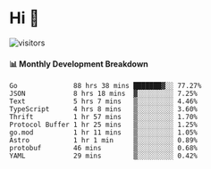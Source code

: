# Hi 👋
 
![visitors](https://visitor-badge.glitch.me/badge?page_id=sorcererxw.sorcererx)

#### 📊 Monthly Development Breakdown

<!--START_SECTION:waka-->
```text
Go              88 hrs 38 mins ███████▓░░ 77.27%
JSON            8 hrs 18 mins  ▓░░░░░░░░░ 7.25%
Text            5 hrs 7 mins   ▒░░░░░░░░░ 4.46%
TypeScript      4 hrs 8 mins   ▒░░░░░░░░░ 3.60%
Thrift          1 hr 57 mins   ▒░░░░░░░░░ 1.70%
Protocol Buffer 1 hr 25 mins   ▒░░░░░░░░░ 1.25%
go.mod          1 hr 11 mins   ▒░░░░░░░░░ 1.05%
Astro           1 hr 1 min     ▒░░░░░░░░░ 0.89%
protobuf        46 mins        ▒░░░░░░░░░ 0.68%
YAML            29 mins        ▒░░░░░░░░░ 0.42%
```
<!--END_SECTION:waka-->
